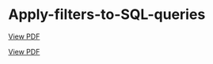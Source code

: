 # Apply-filters-to-SQL-queries
[View PDF](https://github.com/Melaku23/Apply-filters-to-SQL-queries/files/11559107/Apply.filters.to.SQL.queries.pdf)


[View PDF](https://drive.google.com/[file/d/your-file-id/view?usp=sharing](https://github.com/Melaku23/Apply-filters-to-SQL-queries/files/11559107/Apply.filters.to.SQL.queries.pdf))

